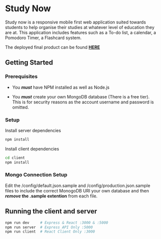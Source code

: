 # Study Now

Study now is a responsive mobile first web application suited towards students to help organise their studies at whatever level of education they are at. This application includes features such as a To-do list, a calendar, a Pomodoro Timer, a Flashcard system.

The deployed final product can be found **[HERE](https://blooming-savannah-59517.herokuapp.com/)**

## Getting Started

### Prerequisites

- You **_must_** have NPM installed as well as Node.js

- You **_must_** create your own MongoDB database (There is a free tier). This is for security reasons as the account username and password is omitted.
### Setup

Install server dependencies
```bash
npm install
```

Install client dependencies
```bash
cd client
npm install
```

### Mongo Connection Setup

Edit the /config/default.json.sample and /config/production.json.sample files to include the correct MonogoDB URI your own database and then **_remove_ the .sample extention** from each file.

## Running the client and server

```bash
npm run dev     # Express & React :3000 & :5000
npm run server  # Express API Only :5000
npm run client  # React Client Only :3000
```
